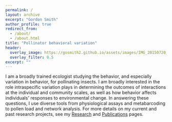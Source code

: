 ```yaml
---
permalink: /
layout: archive
excerpt: "Gordon Smith"
author_profile: true
redirect_from: 
  - /about/
  - /about.html
title: "Pollinator behavioral variation"
header:
  overlay_image: https://gosmith2.github.io/assets/images/IMG_20150720_193412054_HDR.jpg
  overlay_filter: 0.5
excerpt: ""
---
```


I am a broadly trained ecologist studying the behavior, and especially variation in behavior, for pollinating insects. I am broadly interested in the role intraspecific variation plays in determining the outcomes of interactions at the individual and community scales, as well as how behavior affects individuals' responses to environmental change. In answering these questions, I use diverse tools from physiological assays and metabarcoding to pollen load and network analysis. For more details on my current and past research projects, see my [Research](https://gosmith2.github.io/research/) and [Publications](https://gosmith2.github.io/publications) pages.
